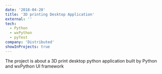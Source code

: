 ```yaml
---
date: '2018-04-20'
title: '3D printing Desktop Application'
external: ''
tech:
  - Python
  - wxPython
  - pyTest
company: 'Distributed'
showInProjects: true
---
```


The project is about a 3D print desktop python application built by Python
and wxPython UI framework
